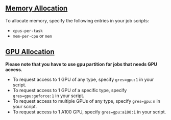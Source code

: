 ## [Memory Allocation](https://help.rc.ufl.edu/doc/Account_and_QOS_limits_under_SLURM)
To allocate memory, specify the following entries in your job scripts:
* `cpus-per-task`
* `mem-per-cpu` or `mem`


## [GPU Allocation](https://help.rc.ufl.edu/doc/GPU_Access)
__Please note that you have to use gpu partition for jobs that needs GPU access.__
* To request access to 1 GPU of any type, specify `gres=gpu:1` in your script.
* To request access to 1 GPU of a specific type, specify `gres=gpu:geforce:1` in your script.
* To request access to multiple GPUs of any type, specify `gres=gpu:n` in your script.
* To request access to 1 A100 GPU, specify `gres=gpu:a100:1` in your script.
